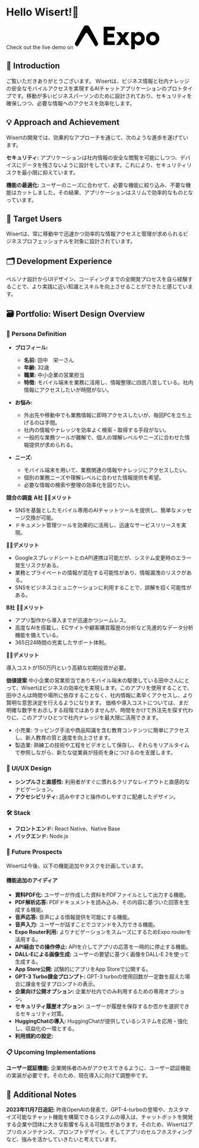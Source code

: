 # Hello Wisert!👋

Check out the live demo on [![Expo Go](./docs/expo-logo.svg)](https://expo.dev/@street-m3/wisert-ai-assistant)

## 🌟 Introduction

ご覧いただきありがとうございます。
Wisertは、ビジネス情報と社内ナレッジの安全なモバイルアクセスを実現するAIチャットアプリケーションのプロトタイプです。移動が多いビジネスパーソンのために設計されており、セキュリティを確保しつつ、必要な情報へのアクセスを効率化します。

## 💡 Approach and Achievement

Wisertの開発では、効果的なアプローチを通じて、次のような進歩を遂げています。

**セキュリティ:** アプリケーションは社内情報の安全な閲覧を可能にしつつ、デバイスにデータを残さないように設計をしています。これにより、セキュリティリスクを最小限に抑えています。

**機能の最適化:** ユーザーのニーズに合わせて、必要な機能に絞り込み、不要な機能はカットしました。その結果、アプリケーションはスリムで効率的なものとなっています。

## 🚀 Target Users

Wisertは、常に移動中で迅速かつ効率的な情報アクセスと管理が求められるビジネスプロフェッショナルを対象に設計されています。

## 🗂 Development Experience

ペルソナ設計からUIデザイン、コーディングまでの全開発プロセスを自ら経験することで、より実践に近い知識とスキルを向上させることができたと感じています。

## 🗃️ Portfolio: Wisert Design Overview

### 👤 Persona Definition

-   **プロフィール:**

    -   **名前:** 田中　栄一さん
    -   **年齢:** 32歳
    -   **職業:** 中小企業の営業担当
    -   **特徴:** モバイル端末を業務に活用し、情報整理に四苦八苦している。社内情報にアクセスしたいが時間がない。

-   **お悩み:**

    -   外出先や移動中でも業務情報に即時アクセスしたいが、毎回PCを立ち上げるのは手間。
    -   社内の情報やナレッジを効率よく検索・取得する手段がない。
    -   一般的な業務ツールが難解で、個人の理解レベルやニーズに合わせた情報提供が求められる。

-   **ニーズ:**
    -   モバイル端末を用いて、業務関連の情報やナレッジにアクセスしたい。
    -   個別の業務ニーズや理解レベルに合わせた情報提供を希望。
    -   必要な情報の検索や整理の効率化を図りたい。

**競合の調査**
**A社**
🙆‍♂️**メリット**

-   SNSを基盤としたモバイル専用のAIチャットツールを提供し、簡単なメッセージ交換が可能。
-   ドキュメント管理ツールを効果的に活用し、迅速なサービスリリースを実現。

🙅‍♀️**デメリット**

-   GoogleスプレッドシートとのAPI連携は可能だが、システム変更時のエラー発生リスクがある。
-   業務とプライベートの情報が混在する可能性があり、情報漏洩のリスクがある。
-   SNSをビジネスコミュニケーションに利用することで、誤解を招く可能性がある。

**B社**
**🙆‍♂️メリット**

-   アプリ製作から導入までが迅速かつシームレス。
-   高度なAIを搭載し、ECサイトや顧客購買履歴の分析など先進的なデータ分析機能を備えている。
-   365日24時間の充実したサポート体制。

**🙅‍♀️デメリット**

導入コストが150万円という高額な初期投資が必要。

**価値提案**
中小企業の営業担当でありモバイル端末の駆使している田中さんにとって、Wisertはビジネスの効率化を実現します。このアプリを使用することで、田中さんは時間や場所に依存することなく、社内情報に素早くアクセスし、より賢明な意思決定を行えるようになります。
価格や導入コストについては、まだ明確な数字をお示しする段階ではありませんが、時間をかけて外注先を探す代わりに、このアプリひとつで社内ナレッジを最大限に活用できます。

-   小売業: ラッピング手法や商品知識を含む教育コンテンツに簡単にアクセスし、新人教育の質と速度を向上させます。
-   製造業: 熟練工の技術や工程をビデオとして保存し、それらをリアルタイムで参照しながら、新たな従業員が技術を身につけるのを支援します。

### 🎨 UI/UX Design

-   **シンプルさと直感性:** 利用者がすぐに慣れるクリアなレイアウトと直感的なナビゲーション。
-   **アクセシビリティ:** 読みやすさと操作のしやすさに配慮したデザイン。

### 🛠️ Stack

-   **フロントエンド:** React Native、Native Base
-   **バックエンド:** Node.js

### 🔮 Future Prospects

Wisertは今後、以下の機能追加やタスクを計画しています。

#### 機能追加のアイディア

-   **資料PDF化:** ユーザーが作成した資料をPDFファイルとして出力する機能。
-   **PDF解析応答:** PDFドキュメントを読み込み、その内容に基づいた回答を生成する機能。
-   **音声応答:** 音声による情報提供を可能にする機能。
-   **音声入力:** ユーザーが話すことでコマンドを入力できる機能。
-   **Expo Router利用:** よりナビゲーションをスムーズにするためExpo routerを活用する。
-   **API経由での操作停止:** APIを介してアプリの応答を一時的に停止する機能。
-   **DALL-Eによる画像生成:** ユーザーの要望に基づく画像をDALL-E 2を使って生成する。
-   **App Store公開:** 試験的にアプリをApp Storeで公開する。
-   **GPT-3 Turbo課金プロンプト:** GPT-3 turboの使用回数が一定数を超えた場合に課金を促すプロンプトの表示。
-   **企業向け公開オプション:** 企業が社内でのみ利用するための専用オプション。
-   **セキュリティ履歴オプション:** ユーザーが履歴を保存するか否かを選択できるセキュリティ対策。
-   **HuggingChatの導入:** HuggingChatが提供しているシステムを応用・強化し、収益化の一環とする。
-   **利用規約の設定:**

### 📋 Upcoming Implementations

**ユーザー認証機能:** 企業関係者のみがアクセスできるように、ユーザー認証機能の実装が必要です。そのため、現在導入に向けて調整中です。

## 📄 Additional Notes

**2023年11月7日追記:** 昨夜OpenAIの発表で、GPT-4-turboの登場や、カスタマイズ可能なチャット機能を構築できるシステムの導入は、チャットボットを開発する企業や団体に大きな影響を与える可能性があります。そのため、Wisertはアプリのメンテナンス、プロンプトデザイン、そしてアプリのセルフホスティングなど、強みを活かしていきたいと考えています。

